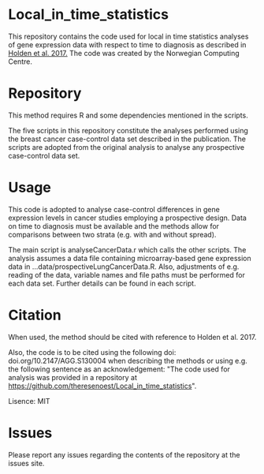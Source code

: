 # Local_in_time_statistics

This repository contains the code used for local in time statistics analyses of gene expression data with respect to time to diagnosis as described in [Holden et al. 2017.](http://www.ingentaconnect.com/content/doaj/11799870/2017/00000055/00000001/art00003)
The code was created by the Norwegian Computing Centre.


# Repository

This method requires R and some dependencies mentioned in the scripts.

The five scripts in this repository constitute the analyses performed using the breast cancer case-control data set described in the publication.
The scripts are adopted from the original analysis to analyse any prospective case-control data set.


# Usage

This code is adopted to analyse case-control differences in gene expression levels in cancer studies employing a prospective design.
Data on time to diagnosis must be available and the methods allow for comparisons between two strata (e.g. with and without spread).

The main script is analyseCancerData.r which calls the other scripts. 
The analysis assumes a data file containing microarray-based gene expression data in …data/prospectiveLungCancerData.R.
Also, adjustments of e.g. reading of the data, variable names and file paths must be performed for each data set.
Further details can be found in each script.


# Citation

When used, the method should be cited with reference to Holden et al. 2017.

Also, the code is to be cited using the following doi: doi.org/10.2147/AGG.S130004 when describing the methods or using e.g. the following sentence as an acknowledgement: "The code used for analysis was provided in a repository at https://github.com/theresenoest/Local_in_time_statistics".

Lisence: MIT


# Issues

Please report any issues regarding the contents of the repository at the issues site.
